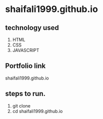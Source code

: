 # shaifali1999.github.io
## technology used
1. HTML
2. CSS
3. JAVASCRIPT
## Portfolio link
shaifali1999.github.io
## steps to run.
1. git clone 
2. cd shaifali1999.github.io
